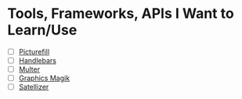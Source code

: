 # Tools, Frameworks, APIs I Want to Learn/Use

- [ ] [Picturefill](http://scottjehl.github.io/picturefill/)
- [ ] [Handlebars](http://handlebarsjs.com/)
- [ ] [Multer](https://github.com/expressjs/multer)
- [ ] [Graphics Magik](http://aheckmann.github.io/gm/)
- [ ] [Satellizer](https://github.com/sahat/satellizer)